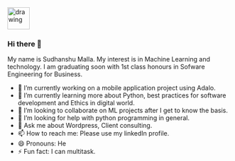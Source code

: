 <a href = "https://uk.linkedin.com/in/sudhanshu-malla"> 
<img src="https://cdn4.iconfinder.com/data/icons/social-messaging-ui-color-shapes-2-free/128/social-linkedin-circle-512.png" alt="drawing" width="50"/>
 </a> 

### Hi there 👋
My name is Sudhanshu Malla. My interest is in Machine Learning and technology. I am graduating soon with 1st class honours in Sofware Engineering for Business. 
<!--
**s2-malla/s2-malla** is a ✨ _special_ ✨ repository because its `README.md` (this file) appears on your GitHub profile.
-->

- 🔭 I’m currently working on a mobile application project using Adalo. 
- 🌱 I’m currently learning more about Python, best practices for software development and Ethics in digital world. 
- 👯 I’m looking to collaborate on ML projects after I get to know the basis. 
- 🤔 I’m looking for help with python programming in general.  
- 💬 Ask me about Wordpress, Client consulting. 
- 📫 How to reach me: Please use my linkedIn profile. 
- 😄 Pronouns: He
- ⚡ Fun fact: I can multitask. 

